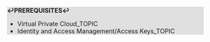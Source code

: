 <div style="margin:2em; background-color: #e0e0e0;">

<strong>↩PREREQUISITES↩</strong>

 * Virtual Private Cloud_TOPIC
 * Identity and Access Management/Access Keys_TOPIC

</div>

